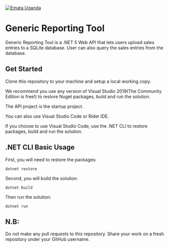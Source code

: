 [![Emata Uganda](https://assets.website-files.com/5e6609a9bc2ae58563237baf/5e662b804fda926f371531c6_Asset%202mdpi.png)](https://www.emata.ug/)

Generic Reporting Tool
============

Generic Reporting Tool is a .NET 5 Web API that lets users upload sales entries to a SQLite database. User can also query the sales entries from the database.

## Get Started

Clone this repository to your machine and setup a local working copy.

We recommend you use any version of Visual Studio 2019(The Community Edition is free!) to restore Nuget packages, build and run the solution. 

The API project is the startup project.

You can also use Visual Studio Code or Rider IDE.

If you choose to use Visual Studio Code, use the .NET CLI to restore packages, build and run the solution.

## .NET CLI Basic Usage

First, you will need to restore the packages:
	
	dotnet restore
	
Second, you will build the solution:
	
	dotnet build

Then run the solution:
	
	dotnet run
	
## N.B:

Do not make any pull requests to this repository. Share your work on a fresh repository under your GitHub username.
